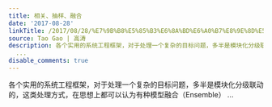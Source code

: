 ```yaml
---
title: 相关、抽样、融合
date: '2017-08-28'
linkTitle: /2017/08/28/%E7%9B%B8%E5%85%B3%E6%8A%BD%E6%A0%B7%E8%9E%8D%E5%90%88/
source: Tao Gao | 高涛
description: 各个实用的系统工程框架，对于处理一个复杂的目标问题，多半是模块化分级联动的，这类处理方式，在思想上都可以认为有种模型融合（Ensemble）
  ...
disable_comments: true
---
```

各个实用的系统工程框架，对于处理一个复杂的目标问题，多半是模块化分级联动的，这类处理方式，在思想上都可以认为有种模型融合（Ensemble） ...